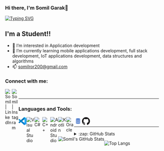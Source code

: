 ### Hi there, I'm Somil Garak👋
[![Typing SVG](https://readme-typing-svg.herokuapp.com?color=%2336BCF7&lines=Welcome+to+my+Github+profile)](https://git.io/typing-svg)

## I'm a Student!!

- 👀 I’m interested in Application development <br>
- 🌱 I’m currently learning mobile applications development, full stack development, IoT applications development, data structures and algorithms
- 📫 somilror200@gmail.com

### Connect with me:

[<img align="left" alt="Somil | LinkedIn" width="22px" src="https://cdn.jsdelivr.net/npm/simple-icons@v3/icons/linkedin.svg" />][linkedin]
[<img align="left" alt="Somil | Instagram" width="22px" src="https://cdn.jsdelivr.net/npm/simple-icons@v3/icons/instagram.svg" />][instagram]

<br />

---

### Languages and Tools:

[<img align="left" alt="Visual Studio Code" width="26px" src="https://raw.githubusercontent.com/github/explore/80688e429a7d4ef2fca1e82350fe8e3517d3494d/topics/visual-studio-code/visual-studio-code.png" />][visualstudiocode]
[<img align="left" alt="Visual Studio" width="26px" src="https://th.bing.com/th/id/R.9c5cb48b1e03b04f34265f287cb50f5f?rik=jv05cJu6SmsP9A&riu=http%3a%2f%2ficon-library.com%2fimages%2fvisual-studio-icon-png%2fvisual-studio-icon-png-25.jpg&ehk=bJ%2fv4i%2f%2bFAcUg%2bqxD3OcLcY9LWYYTGjWvnoMeB5ZO2I%3d&risl=&pid=ImgRaw&r=0" />][visualstudio]
[<img align="left" alt="C#" width="26px" src="https://seeklogo.com/images/C/c-sharp-c-logo-02F17714BA-seeklogo.com.png" />][c#]
[<img align="left" alt="C++" width="26px" src="https://sdtimes.com/wp-content/uploads/2018/03/cpppp.png" />][c++]
[<img align="left" alt="Android Studio" width="26px" src="https://uxwing.com/wp-content/themes/uxwing/download/10-brands-and-social-media/android-studio.png" />][androidstudio]
[<img align="left" alt="Kotlin" width="26px" src="https://logos-download.com/wp-content/uploads/2016/10/Kotlin_logo-700x700.png" />][kotlin]
[<img align="left" alt="Oracle" width="26px" src="https://th.bing.com/th/id/R.485cb170dc09a685bcfcd7d85e7e0ff8?rik=xE0D75B0NsaWlQ&riu=http%3a%2f%2fgetdrawings.com%2ffree-icon%2foracle-icon-75.png&ehk=0qIegQG5M1TzFCBmELVaKtyerqYzJ4bxQAjpsw8oH%2fc%3d&risl=&pid=ImgRaw&r=0" />][oracle]
[<img align="left" alt="SQL" width="26px" src="https://raw.githubusercontent.com/github/explore/80688e429a7d4ef2fca1e82350fe8e3517d3494d/topics/sql/sql.png" />][sql]
<!-- [<img align="left" alt="HTML5" width="26px" src="https://raw.githubusercontent.com/github/explore/80688e429a7d4ef2fca1e82350fe8e3517d3494d/topics/html/html.png" />][html5] -->
<!-- [<img align="left" alt="CSS3" width="26px" src="https://raw.githubusercontent.com/github/explore/80688e429a7d4ef2fca1e82350fe8e3517d3494d/topics/css/css.png" />][css3] -->
[<img align="left" alt="GitHub" width="26px" src="https://raw.githubusercontent.com/github/explore/78df643247d429f6cc873026c0622819ad797942/topics/github/github.png" />][github]

<br />

---

<details>
  <summary>:zap: GitHub Stats</summary>

  <img align="left" alt="Somil's GitHub Stats" src="https://github-readme-stats.vercel.app/api?username=somilror200&show_icons=true&hide_border=true" />

</details>
<img align="left" alt="Somil's GitHub Stats" src="https://github-readme-stats.vercel.app/api?username=somilror200&show_icons=true&hide_border=true" />

![Top Langs](https://github-readme-stats.vercel.app/api/top-langs/?username=somilror200&theme=tokyonight)


[instagram]: https://instagram.com/somilror
[linkedin]: https://linkedin.com/in/somil-garak-200
[visualstudiocode]: https://code.visualstudio.com/
[visualstudio]: https://visualstudio.microsoft.com/
[c#]: https://en.wikipedia.org/wiki/C_Sharp_(programming_language)
[c++]: https://cplusplus.com/
[androidstudio]: https://developer.android.com/
[kotlin]: https://kotlinlang.org/
[oracle]: https://www.oracle.com/in/index.html
[sql]: https://en.wikipedia.org/wiki/SQL
[html5]: https://html.com/
[css3]: https://www.w3.org/Style/CSS/Overview.en.html
[github]: https://github.com/somilror200/
